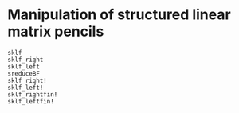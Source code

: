 # Manipulation of structured linear matrix pencils

```@docs
sklf
sklf_right
sklf_left
sreduceBF
sklf_right!
sklf_left!
sklf_rightfin!
sklf_leftfin!
```
